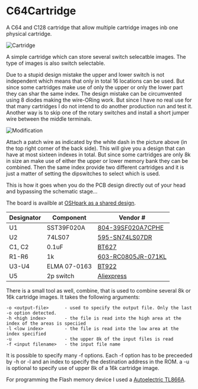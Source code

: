 # C64Cartridge
A C64 and C128 cartridge that allow multiple cartridge images inb one physical cartridge.

![Cartridge](http://i.imgur.com/pkQG7xn.png)


A simple cartridge which can store several switch selecatble images. The type of images is also switch selectable.

Due to a stupid design mistake the upper and lower switch is not independent which means that only in total 16 locations can be used. But since some cartridges make use of only the upper or only the lower part they can shar the same index.
The design mistake can be circumvented using 8 diodes making the wire-ORing work. But since I have no real use for that many cartridges I do not intend to do another production run and test it. Another way is to skip one of the rotary switches and install a short jumper wire between the middle terminals.

![Modification](http://i.imgur.com/1ToQ6ZJ.png)

Attach a patch wire as indicated by the white dash in the picture above (in the top right corner of the back side). This will give you a design that can have at most sixteen indexes in total. But since some cartridges are only 8k in size an make use of either the upper or lower memory bank they can be combined. Then the same index provide two different cartridges and it is just a matter of setting the dipswitches to select which is used. 

This is how it goes when you do the PCB design directly out of your head and bypassing the schematic stage...

The board is availble at [OSHpark as a shared design](https://oshpark.com/shared_projects/bvZLwrlV). 

|  Designator |  Component | Vendor  #  |
|-------------|------------|------------|
|     U1      | SST39F020A |[804-39SF020A7CPHE](http://www.mouser.se/Search/ProductDetail.aspx?R=SST39SF020A-70-4C-PHE)|
|     U2      |   74LS07   |[595-SN74LS07DR](http://www.mouser.se/Search/ProductDetail.aspx?R=SN74LS07DR)|
|   C1, C2    |   0.1uF    | [BT627](http://www.bde.se/skat11_1.pdf)|
|  R1-R6      |  1k        |[603-RC0805JR-071KL](http://www.mouser.se/Search/ProductDetail.aspx?R=RC0805JR-071KL)|
|  U3-U4      | ELMA 07-0163|[BT922](http://www.bde.se/skat11_1.pdf)|
|  U5         | 2p switch  | [Aliexpress](https://www.aliexpress.com/item/10PCS-Lot-DIP-Switch-2-Way-2-54mm-Toggle-Switch-Red-Snap-Switch-Wholesale-Electronic/32505856138.html?spm=2114.13010608.0.0.X1ZaV7)|


There is a small tool as well, combine, that is used to combine several 8k or 16k cartridge images. It takes the following arguments:
```
-o <output-file>      - used to specify the output file. Only the last -o option detected.
-h <high index>       - the file is read into the high area at the index of the areas is speciied
-l <low index>        - the file is read into the low area at the index specified
-u                    - the upper 8k of the input files is read
-f <input filename>   - the input file name
```
It is possible to specify many -f options. Each -f option has to be preceeded by -h or -l and an index to specify the destination address in the ROM. a -u is optional to specify use of upper 8k of a 16k cartridge image.

For programming the Flash memory device I used a [Autoelectric TL866A](http://www.autoelectric.cn/EN/TL866_MAIN.html).



